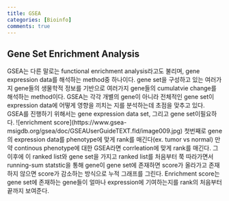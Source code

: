 ```yaml
---
title: GSEA
categories: [Bioinfo]
comments: true
---
```

<h2> Gene Set Enrichment Analysis </h2>
GSEA는 다른 말로는 functional enrichment analysis라고도 불리며, gene expression data를 해석하는 method중 하나이다.  
gene set을 구성하고 있는 여러가지 gene들의 생물학적 정보를 기반으로 여러가지 gene들의 cumulatvie change를 해석하는 method이다.  
GSEA는 각각 개별의 gene이 아니라 전체적인 gene set이 expression data에 어떻게 영향을 끼치는 지를 분석하는데 초점을 맞추고 있다.  
<br>
GSEA를 진행하기 위해서는 gene expression data set, 그리고 gene set이필요하다.  
![enrichment score](https://www.gsea-msigdb.org/gsea/doc/GSEAUserGuideTEXT.fld/image009.jpg)   
첫번째로 gene의 expression data를 phenotype에 맞게 rank를 매긴다(ex. tumor vs normal)  
만약 continous phenotype에 대한 GSEA라면 corrleation에 맞게 rank를 매긴다.   
그 이후에 이 ranked list와 gene set을 가지고 ranked list를 처음부터 쭉 따라가면서 running-sum statstic을 통해 gene이 gene set에 존재하면 score가 올라가고 존재하지 않으면 score가 감소하는 방식으로 누적 그래프를 그린다.   
Enrichment score는 gene set에 존재하는 gene들이 얼마나 expression에 기여하는지를 rank의 처음부터 끝까지 보여준다. 
